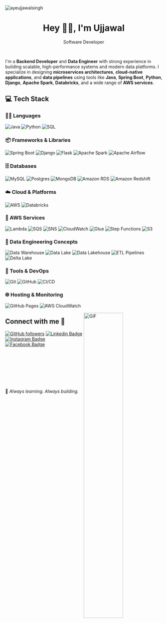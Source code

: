 <img src="https://komarev.com/ghpvc/?username=ayeujjawalsingh&label=Profile%20Visiters&color=0e75b6&style=flat" alt="ayeujjawalsingh" />


<h1 align="center"> Hey 👋🏻, I'm Ujjawal </br> 
</h1>
<p align="center">Software Developer</p>

<p align="center">
<a href="https://auth.geeksforgeeks.org/user/ayeujjawalsingh/practice" target="_blank"><img alt="" src="https://img.shields.io/badge/GeeksforGeeks-000?logo=GeeksforGeeks&logoColor=2FF200&style=for-the-badge" style="vertical-align:center" /></a>
<a href="https://linkedin.com/in/ayeujjawalsingh" target="_blank"><img alt="" src="https://img.shields.io/badge/LinkedIn-000?logo=linkedin&logoColor=0A66C2&style=for-the-badge" style="vertical-align:center" /></a>
<a href="https://instagram.com/ayeujjawalsingh" target="_blank"><img alt="" src="https://img.shields.io/badge/instagram-DC007B?logo=instagram&logoColor=000000&style=for-the-badge" style="vertical-align:center" /></a>
 <a href="https://leetcode.com/ayeujjawalsingh/" target="_blank"><img alt="" src="https://img.shields.io/badge/Leetcode-000?logo=leetcode&logoColor=FFF926&style=for-the-badge" style="vertical-align:center" /></a></p>

I'm a **Backend Developer** and **Data Engineer** with strong experience in building scalable, high-performance systems and modern data platforms. I specialize in designing **microservices architectures**, **cloud-native applications**, and **data pipelines** using tools like **Java**, **Spring Boot**, **Python**, **Django**, **Apache Spark**, **Databricks**, and a wide range of **AWS services**.



## 💻 Tech Stack

### 🧑‍💻 Languages
![Java](https://img.shields.io/badge/java-E4E4E4?style=for-the-badge&logo=Java&logoColor=0)
![Python](https://img.shields.io/badge/python-3670A0?style=for-the-badge&logo=python&logoColor=ffdd54)
![SQL](https://img.shields.io/badge/SQL-4479A1?style=for-the-badge&logo=sql&logoColor=white)

### 📦 Frameworks & Libraries
![Spring Boot](https://img.shields.io/badge/-SpringBoot-000?style=for-the-badge&logo=springboot)
![Django](https://img.shields.io/badge/django-%2320232a.svg?style=for-the-badge&logo=django&logoColor=green)
![Flask](https://img.shields.io/badge/-Flask-E4E4E4?style=for-the-badge&logo=flask&logoColor=000000)
![Apache Spark](https://img.shields.io/badge/Apache%20Spark-E25A1C?style=for-the-badge&logo=apachespark&logoColor=white)
![Apache Airflow](https://img.shields.io/badge/Apache%20Airflow-017CEE?style=for-the-badge&logo=apacheairflow&logoColor=white)

### 🗄️ Databases
![MySQL](https://img.shields.io/badge/mysql-%2300f.svg?style=for-the-badge&logo=mysql&logoColor=white)
![Postgres](https://img.shields.io/badge/postgres-%23316192.svg?style=for-the-badge&logo=postgresql&logoColor=white)
![MongoDB](https://img.shields.io/badge/MongoDB-%234ea94b.svg?style=for-the-badge&logo=mongodb&logoColor=white)
![Amazon RDS](https://img.shields.io/badge/Amazon%20RDS-527FFF?style=for-the-badge&logo=amazonaws&logoColor=white)
![Amazon Redshift](https://img.shields.io/badge/Amazon%20Redshift-8C4FFF?style=for-the-badge&logo=amazonredshift&logoColor=white)

### ☁️ Cloud & Platforms
![AWS](https://img.shields.io/badge/AWS-%23FF9900.svg?style=for-the-badge&logo=amazon-aws&logoColor=white)
![Databricks](https://img.shields.io/badge/Databricks-E43F54?style=for-the-badge&logo=databricks&logoColor=white)

### 🔧 AWS Services
![Lambda](https://img.shields.io/badge/AWS%20Lambda-FF9900?style=for-the-badge&logo=awslambda&logoColor=white)
![SQS](https://img.shields.io/badge/AWS%20SQS-232F3E?style=for-the-badge&logo=amazonaws&logoColor=white)
![SNS](https://img.shields.io/badge/AWS%20SNS-232F3E?style=for-the-badge&logo=amazonaws&logoColor=white)
![CloudWatch](https://img.shields.io/badge/CloudWatch-FF4F8B?style=for-the-badge&logo=amazonaws&logoColor=white)
![Glue](https://img.shields.io/badge/AWS%20Glue-1E90FF?style=for-the-badge&logo=amazonaws&logoColor=white)
![Step Functions](https://img.shields.io/badge/Step%20Functions-F16061?style=for-the-badge&logo=amazonaws&logoColor=white)
![S3](https://img.shields.io/badge/S3-8A2BE2?style=for-the-badge&logo=amazons3&logoColor=white)

### 🧱 Data Engineering Concepts
![Data Warehouse](https://img.shields.io/badge/Data%20Warehouse-1E1E1E?style=for-the-badge&logo=databricks&logoColor=white)
![Data Lake](https://img.shields.io/badge/Data%20Lake-2E8B57?style=for-the-badge&logo=databricks&logoColor=white)
![Data Lakehouse](https://img.shields.io/badge/Data%20Lakehouse-FF5733?style=for-the-badge&logo=databricks&logoColor=white)
![ETL Pipelines](https://img.shields.io/badge/ETL%20Pipelines-6A1B9A?style=for-the-badge&logo=data&logoColor=white)
![Delta Lake](https://img.shields.io/badge/Delta%20Lake-1E90FF?style=for-the-badge&logo=delta&logoColor=white)

### 🚀 Tools & DevOps
![Git](https://img.shields.io/badge/-Git-000?style=for-the-badge&logo=git)
![GitHub](https://img.shields.io/badge/-GitHub-000?style=for-the-badge&logo=github)
![CI/CD](https://img.shields.io/badge/CI%2FCD-20c997?style=for-the-badge&logo=githubactions&logoColor=white)

### 🌐 Hosting & Monitoring
![GitHub Pages](https://img.shields.io/badge/-GitHub%20Pages-000?style=for-the-badge&logo=github)
![AWS CloudWatch](https://img.shields.io/badge/CloudWatch-FF4F8B?style=for-the-badge&logo=amazonaws&logoColor=white)

<img align="right" alt="GIF" src="https://www.mygo.ge/uploads/blog/1584023795.jpg" height = "50%" width = "50%"/>

## Connect with me 🤝
[![GitHub followers](https://img.shields.io/github/followers/ayeujjawalsingh?style=social)](https://www.github.com/ayeujjawalsingh) [![Linkedin Badge](https://img.shields.io/badge/-ayeujjawalsingh-blue?style=flat-square&logo=Linkedin&logoColor=white&link=https://www.linkedin.com/in/ayeujjawalsingh/)](https://www.linkedin.com/in/ayeujjawalsingh/)[![Instagram Badge](https://img.shields.io/badge/-ayeujjawalsingh-black?style=flat-square&logo=Instagram&logoColor=white&link=https://www.instagram.com/ayeujjawalsingh/)](https://www.instagram.com/ayeujjawalsingh/)[![Facebook Badge](https://img.shields.io/badge/-ayeujjawalsingh-blue?style=flat-square&logo=Facebook&logoColor=white&link=https://www.facebook.com/ayeujjawalsingh)](https://www.facebook.com/ayeujjawalsingh)
<br>
<br>
<br>
<br>
<br>
<br>
<br>
<br>

🌱 *Always learning. Always building.*
